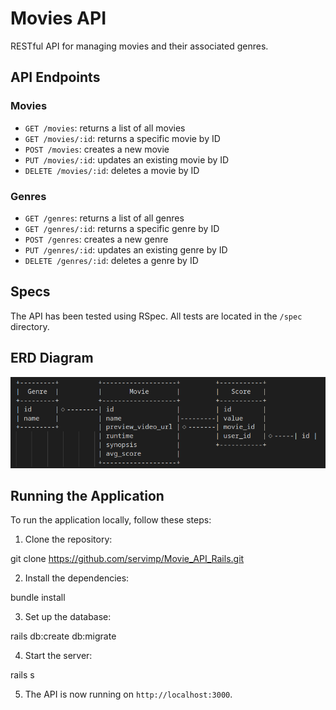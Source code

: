 # Movies API

RESTful API for managing movies and their associated genres.

## API Endpoints

### Movies

- `GET /movies`: returns a list of all movies
- `GET /movies/:id`: returns a specific movie by ID
- `POST /movies`: creates a new movie
- `PUT /movies/:id`: updates an existing movie by ID
- `DELETE /movies/:id`: deletes a movie by ID

### Genres

- `GET /genres`: returns a list of all genres
- `GET /genres/:id`: returns a specific genre by ID
- `POST /genres`: creates a new genre
- `PUT /genres/:id`: updates an existing genre by ID
- `DELETE /genres/:id`: deletes a genre by ID

## Specs

The API has been tested using RSpec. All tests are located in the `/spec` directory.

## ERD Diagram

![alt text](https://github.com/servimp/Movie_API_Rails/blob/main/diagram.png?raw=true)

## Running the Application

To run the application locally, follow these steps:

1. Clone the repository:

git clone https://github.com/servimp/Movie_API_Rails.git

2. Install the dependencies:

bundle install

3. Set up the database:

rails db:create db:migrate

4. Start the server:

rails s

5. The API is now running on `http://localhost:3000`.
